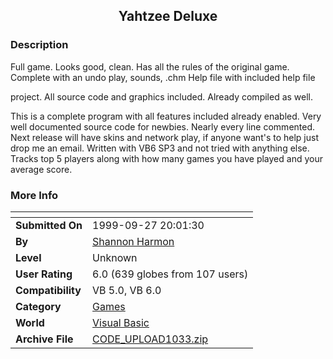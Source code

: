 ﻿<div align="center">

## Yahtzee Deluxe


</div>

### Description

Full game. Looks good, clean. Has all the rules of the original game. Complete with an undo play, sounds, .chm Help file with included help file

project. All source code and graphics included. Already compiled as well.

This is a complete program with all features included already enabled. Very well documented source code for newbies. Nearly every line commented. Next release will have skins and network play, if anyone want's to help just drop me an email. Written with VB6 SP3 and not tried with anything else. Tracks top 5 players along with how many games you have played and your average score.
 
### More Info
 


<span>             |<span>
---                |---
**Submitted On**   |1999-09-27 20:01:30
**By**             |[Shannon Harmon](https://github.com/Planet-Source-Code/PSCIndex/blob/master/ByAuthor/shannon-harmon.md)
**Level**          |Unknown
**User Rating**    |6.0 (639 globes from 107 users)
**Compatibility**  |VB 5\.0, VB 6\.0
**Category**       |[Games](https://github.com/Planet-Source-Code/PSCIndex/blob/master/ByCategory/games__1-38.md)
**World**          |[Visual Basic](https://github.com/Planet-Source-Code/PSCIndex/blob/master/ByWorld/visual-basic.md)
**Archive File**   |[CODE\_UPLOAD1033\.zip](https://github.com/Planet-Source-Code/shannon-harmon-yahtzee-deluxe__1-3741/archive/master.zip)









